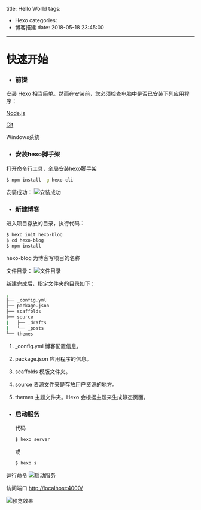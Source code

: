 title: Hello World
tags:
  - Hexo
categories:
  - 博客搭建
date: 2018-05-18 23:45:00
---
# 快速开始

- ### 前提
安装 Hexo 相当简单。然而在安装前，您必须检查电脑中是否已安装下列应用程序：

 [Node.js](https://nodejs.org/en/)

 [Git](https://git-scm.com/)

 Windows系统

- ### 安装hexo脚手架

 打开命令行工具，全局安装hexo脚手架
  ```bash
  $ npm install -g hexo-cli
  ```
  <!-- more -->

 安装成功：
  ![安装成功](http://p9myzkds7.bkt.clouddn.com/pasted-0.png)

- ### 新建博客

 进入项目存放的目录，执行代码：
  ```bash
  $ hexo init hexo-blog
  $ cd hexo-blog
  $ npm install
  ``` 
  hexo-blog 为博客写项目的名称
  
 文件目录：
 ![文件目录](http://p9myzkds7.bkt.clouddn.com/%E6%96%87%E4%BB%B6%E7%9B%AE%E5%BD%95.png)

 新建完成后，指定文件夹的目录如下：
  ```bash
  .
  ├── _config.yml
  ├── package.json
  ├── scaffolds
  ├── source
  |   ├── _drafts
  |   └── _posts
  └── themes
  ```
   1. _config.yml 博客配置信息。

   2. package.json 应用程序的信息。

   3. scaffolds 模版文件夹。

   4. source 资源文件夹是存放用户资源的地方。

   5. themes 主题文件夹。Hexo 会根据主题来生成静态页面。


- ### 启动服务
  代码
  ``` bash
  $ hexo server
  ```
   或
  ``` bash
  $ hexo s
  ```
 运行命令
 ![启动服务](http://p9myzkds7.bkt.clouddn.com/%E5%9C%A84000%E7%AB%AF%E5%8F%A3%E5%90%AF%E5%8A%A8%E6%9C%8D%E5%8A%A1.png)

 访问端口 [http://localhost:4000/](http://localhost:4000/)

 ![预览效果](http://p9myzkds7.bkt.clouddn.com/%E5%9C%A84000%E7%AB%AF%E5%8F%A3%E9%A2%84%E8%A7%88.png)